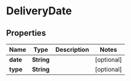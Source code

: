 

# DeliveryDate


## Properties

| Name | Type | Description | Notes |
|------------ | ------------- | ------------- | -------------|
|**date** | **String** |  |  [optional] |
|**type** | **String** |  |  [optional] |



